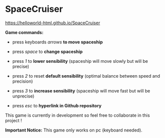 # SpaceCruiser
https://helloworld-html.github.io/SpaceCruiser

**Game commands:**

 - press keyboards *arrows* **to move spaceship**

 - press *space* to **change spaceship**

 - press *1* to **lower sensibility** (spaceship will move slowly but will be precise)

 - press *2* to reset **default sensibility** (optimal balance between speed and precision)

 - press *3* to **increase sensibility** (spaceship will move fast but will be unprecise)

 - press *esc* to **hyperlink in Github repository**

This game is currently in development so feel free to collaborate in this project !

**Important Notice:** This game only works on pc (keyboard needed).
